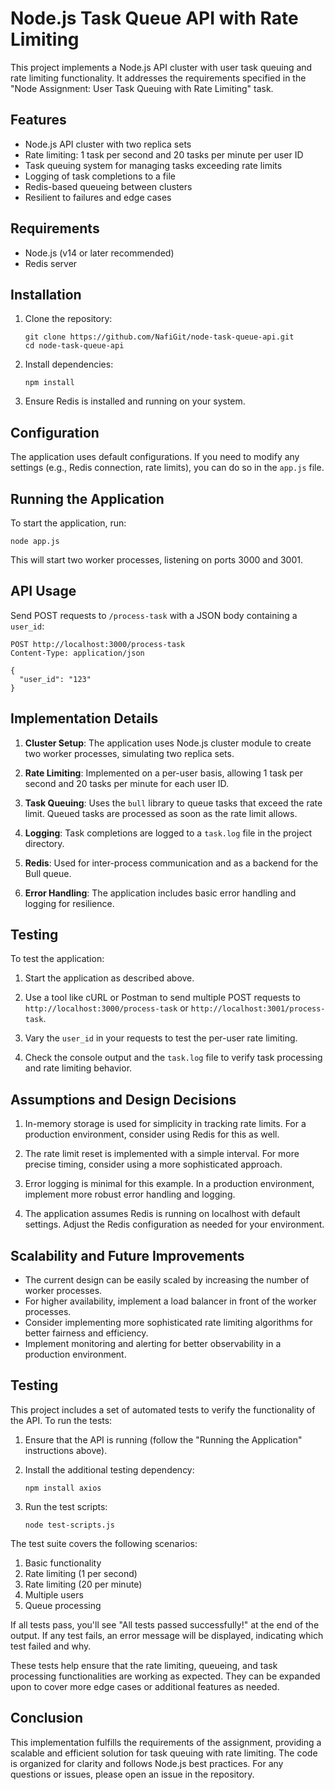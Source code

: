 # Node.js Task Queue API with Rate Limiting

This project implements a Node.js API cluster with user task queuing and rate limiting functionality. It addresses the requirements specified in the "Node Assignment: User Task Queuing with Rate Limiting" task.

## Features

- Node.js API cluster with two replica sets
- Rate limiting: 1 task per second and 20 tasks per minute per user ID
- Task queuing system for managing tasks exceeding rate limits
- Logging of task completions to a file
- Redis-based queueing between clusters
- Resilient to failures and edge cases

## Requirements

- Node.js (v14 or later recommended)
- Redis server

## Installation

1. Clone the repository:

   ```
   git clone https://github.com/NafiGit/node-task-queue-api.git
   cd node-task-queue-api
   ```

2. Install dependencies:

   ```
   npm install
   ```

3. Ensure Redis is installed and running on your system.

## Configuration

The application uses default configurations. If you need to modify any settings (e.g., Redis connection, rate limits), you can do so in the `app.js` file.

## Running the Application

To start the application, run:

```
node app.js
```

This will start two worker processes, listening on ports 3000 and 3001.

## API Usage

Send POST requests to `/process-task` with a JSON body containing a `user_id`:

```
POST http://localhost:3000/process-task
Content-Type: application/json

{
  "user_id": "123"
}
```

## Implementation Details

1. **Cluster Setup**: The application uses Node.js cluster module to create two worker processes, simulating two replica sets.

2. **Rate Limiting**: Implemented on a per-user basis, allowing 1 task per second and 20 tasks per minute for each user ID.

3. **Task Queuing**: Uses the `bull` library to queue tasks that exceed the rate limit. Queued tasks are processed as soon as the rate limit allows.

4. **Logging**: Task completions are logged to a `task.log` file in the project directory.

5. **Redis**: Used for inter-process communication and as a backend for the Bull queue.

6. **Error Handling**: The application includes basic error handling and logging for resilience.

## Testing

To test the application:

1. Start the application as described above.

2. Use a tool like cURL or Postman to send multiple POST requests to `http://localhost:3000/process-task` or `http://localhost:3001/process-task`.

3. Vary the `user_id` in your requests to test the per-user rate limiting.

4. Check the console output and the `task.log` file to verify task processing and rate limiting behavior.

## Assumptions and Design Decisions

1. In-memory storage is used for simplicity in tracking rate limits. For a production environment, consider using Redis for this as well.

2. The rate limit reset is implemented with a simple interval. For more precise timing, consider using a more sophisticated approach.

3. Error logging is minimal for this example. In a production environment, implement more robust error handling and logging.

4. The application assumes Redis is running on localhost with default settings. Adjust the Redis configuration as needed for your environment.

## Scalability and Future Improvements

- The current design can be easily scaled by increasing the number of worker processes.
- For higher availability, implement a load balancer in front of the worker processes.
- Consider implementing more sophisticated rate limiting algorithms for better fairness and efficiency.
- Implement monitoring and alerting for better observability in a production environment.

## Testing

This project includes a set of automated tests to verify the functionality of the API. To run the tests:

1. Ensure that the API is running (follow the "Running the Application" instructions above).

2. Install the additional testing dependency:
   ```
   npm install axios
   ```

3. Run the test scripts:
   ```
   node test-scripts.js
   ```

The test suite covers the following scenarios:

1. Basic functionality
2. Rate limiting (1 per second)
3. Rate limiting (20 per minute)
4. Multiple users
5. Queue processing

If all tests pass, you'll see "All tests passed successfully!" at the end of the output. If any test fails, an error message will be displayed, indicating which test failed and why.

These tests help ensure that the rate limiting, queueing, and task processing functionalities are working as expected. They can be expanded upon to cover more edge cases or additional features as needed.

## Conclusion

This implementation fulfills the requirements of the assignment, providing a scalable and efficient solution for task queuing with rate limiting. The code is organized for clarity and follows Node.js best practices. For any questions or issues, please open an issue in the repository.
